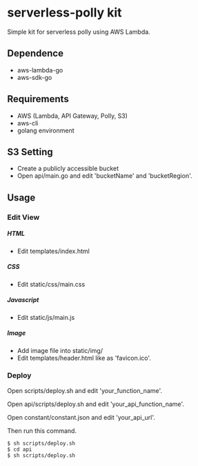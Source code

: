 # serverless-polly kit
Simple kit for serverless polly using AWS Lambda.


## Dependence
- aws-lambda-go
- aws-sdk-go


## Requirements
- AWS (Lambda, API Gateway, Polly, S3)
- aws-cli
- golang environment


## S3 Setting
 - Create a publicly accessible bucket
 - Open api/main.go and edit 'bucketName' and 'bucketRegion'.

## Usage

### Edit View
##### HTML
- Edit templates/index.html

##### CSS
- Edit static/css/main.css

##### Javascript
- Edit static/js/main.js

##### Image
- Add image file into static/img/
- Edit templates/header.html like as 'favicon.ico'.

### Deploy
Open scripts/deploy.sh and edit 'your_function_name'.

Open api/scripts/deploy.sh and edit 'your_api_function_name'.

Open constant/constant.json and edit 'your_api_url'.


Then run this command.

```
$ sh scripts/deploy.sh
$ cd api
$ sh scripts/deploy.sh
```
